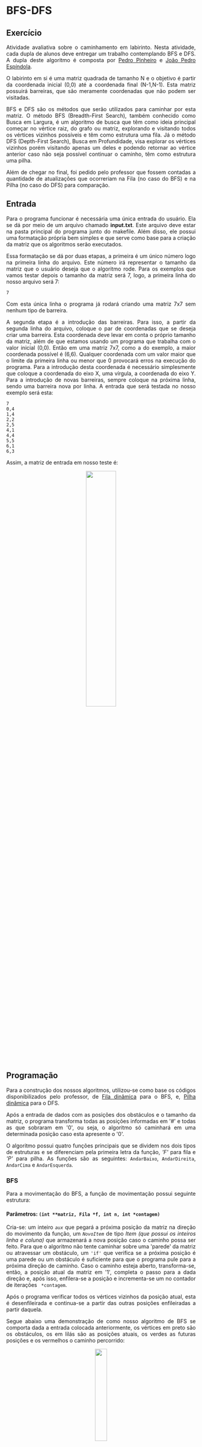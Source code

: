 # BFS-DFS

## Exercício

<p align="justify">Atividade avaliativa sobre o caminhamento em labirinto. Nesta atividade, cada dupla de alunos deve entregar um trabalho contemplando BFS e DFS. A dupla deste algoritmo é composta por <a href="https://github.com/ppinheirosiqueira">Pedro Pinheiro</a> e <a href="https://github.com/JoaoMEspindola">João Pedro Espíndola</a>.</p>

<p align="justify">O labirinto em si é uma matriz quadrada de tamanho N e o objetivo é partir da coordenada inicial (0,0) até a coordenada final (N-1,N-1). Esta matriz possuirá barreiras, que são meramente coordenadas que não podem ser visitadas.</p>

<p align="justify">BFS e DFS são os métodos que serão utilizados para caminhar por esta matriz. O método BFS (Breadth-First Search), também conhecido como Busca em Largura, é um algoritmo de busca que têm como ideia principal começar no vértice raiz, do grafo ou matriz, explorando e visitando todos os vértices vizinhos possíveis e têm como estrutura uma fila. Já o método DFS (Depth-First Search), Busca em Profundidade, visa explorar os vértices vizinhos porém visitando apenas um deles e podendo retornar ao vértice anterior caso não seja possível continuar o caminho, têm como estrutura uma pilha.</p>

<p align="justify">Além de chegar no final, foi pedido pelo professor que fossem contadas a quantidade de atualizações que ocorreriam na Fila (no caso do BFS) e na Pilha (no caso do DFS) para comparação.</p>

## Entrada

<p align="justify">Para o programa funcionar é necessária uma única entrada do usuário. Ela se dá por meio de um arquivo chamado <b>input.txt</b>. Este arquivo deve estar na pasta principal do programa junto do makefile. Além disso, ele possui uma formatação própria bem simples e que serve como base para a criação da matriz que os algoritmos serão executados.</p>

<p align="justify">Essa formatação se dá por duas etapas, a primeira é um único número logo na primeira linha do arquivo. Este número irá representar o tamanho da matriz que o usuário deseja que o algoritmo rode. Para os exemplos que vamos testar depois o tamanho da matriz será 7, logo, a primeira linha do nosso arquivo será 7:</p>

```
7
```

<p align="justify">Com esta única linha o programa já rodará criando uma matriz 7x7 sem nenhum tipo de barreira.</p>

<p align="justify">A segunda etapa é a introdução das barreiras. Para isso, a partir da segunda linha do arquivo, coloque o par de coordenadas que se deseja criar uma barreira. Esta coordenada deve levar em conta o próprio tamanho da matriz, além de que estamos usando um programa que trabalha com o valor inicial (0,0). Então em uma matriz 7x7, como a do exemplo, a maior coordenada possível é (6,6). Qualquer coordenada com um valor maior que o limite da primeira linha ou menor que 0 provocará erros na execução do programa. Para a introdução desta coordenada é necessário simplesmente que coloque a coordenada do eixo X, uma vírgula, a coordenada do eixo Y. Para a introdução de novas barreiras, sempre coloque na próxima linha, sendo uma barreira nova por linha. A entrada que será testada no nosso exemplo será esta:</p>

```
7
0,4
1,4
2,2
2,5
4,1
4,4
5,5
6,1
6,3
```

<p align="justify">Assim, a matriz de entrada em nosso teste é:</p>

<p align="center"><img src="images/Matriz%20com%20Barreiras.jpeg" style="width:40%;"></p>

## Programação
<p align="justify">Para a construção dos nossos algoritmos, utilizou-se como base os códigos disponibilizados pelo professor, de <a href="https://github.com/mpiress/dynamic_queue">Fila dinâmica</a> para o BFS, e, <a href="https://github.com/mpiress/dynamic_stack">Pilha dinâmica</a> para o DFS.</p>

<p align="justify">Após a entrada de dados com as posições dos obstáculos e o tamanho da matriz, o programa transforma todas as posições informadas em '#' e todas as que sobraram em '0', ou seja, o algoritmo só caminhará em uma determinada posição caso esta apresente o '0'.</p>

<p align="justify">O algoritmo possui quatro funções principais que se dividem nos dois tipos de estruturas e se diferenciam pela primeira letra da função, <em>'F'</em> para fila e <em>'P'</em> para pilha. As funções são as seguintes: <code>AndarBaixo</code>, <code>AndarDireita</code>, <code>AndarCima</code> e <code>AndarEsquerda</code>.</p>

### <strong> BFS </strong>
<p align="justify">Para a movimentação do BFS, a função de movimentação possui seguinte estrutura:</p>

#### Parâmetros: <code>(int **matriz, Fila *f, int n, int *contagem)</code>

<p align="justify">Cria-se: um inteiro <code><em>aux</em></code> que pegará a próxima posição da matriz na direção do movimento da função, um <code><em>NovoItem</code></em> de tipo <em>Item (que possui os inteiros linha e coluna)</em> que armazenará a nova posição caso o caminho possa ser feito. Para que o algoritmo não tente caminhar sobre uma 'parede' da matriz ou atravessar um obstáculo, um <code>'if'</code> que verifica se a próxima posição é uma parede ou um obstáculo é suficiente para que o programa pule para a próxima direção de caminho. Caso o caminho esteja aberto, transforma-se, então, a posição atual da matriz em '1', completa o passo para a dada direção e, após isso, enfilera-se a posição e incrementa-se um no contador de iterações <code> *contagem</code>.</p>

<p align="justify">Após o programa verificar todos os vértices vizinhos da posição atual, esta é desenfileirada e continua-se a partir das outras posições enfileiradas a partir daquela.</p>

<p align="justify">Segue abaixo uma demonstração de como nosso algoritmo de BFS se comporta dada a entrada colocada anteriormente, os vértices em preto são os obstáculos, os em lilás são as posições atuais, os verdes as futuras posições e os vermelhos o caminho percorrido:</p>

<p align="center"><img src="images/BFS.gif" style="width:25%;"></p>

### <strong> DFS </strong>
<p align="justify">Para a programação do DFS, houveram algumas mudanças a partir do algoritmo BFS. Agora, a função apresenta a seguinte estrutura:</p>

#### Parâmetros: <code>(int **matriz, Pilha *p, int n, int *contagem)</code>

<p align="justify">Cria-se: um inteiro <code><em>aux</em></code> que pegará a próxima posição da matriz na direção do movimento da função, um <code><em>NovoItem</code></em> de tipo <em>Item (que possui os inteiros linha e coluna)</em> que armazenará a nova posição caso o caminho possa ser feito. Para que o algoritmo não tente caminhar sobre uma 'parede' da matriz ou atravessar um obstáculo, um <code>'if'</code> que verifica se a próxima posição é uma parede ou um obstáculo é suficiente para que o programa pule para a próxima direção de caminho. Caso o caminho esteja aberto, transforma-se, então, a posição atual da matriz em '1', completa o passo para a dada direção e, após isso, empilha-se a posição e incrementa-se um no contador de iterações <code> *contagem</code>. Agora, a função é booleana e retorna <code>true</code> caso conclua o passo dado.</p>

<p align="justify">Na chamada da função no <code>main()</code> há agora uma variável booleana <code>pAndou</code> que verificará caso o passo foi dado. Se nenhuma função retornar <code>true</code> o algoritmo transforma a posição atual da pilha em um obstáculo desempilha a mesma e continua a verificar a partir da anterior.</p>

<p align="justify">Segue abaixo uma demonstração de como nosso algoritmo de DFS se comporta dada a entrada colocada anteriormente, os vértices em preto são os obstáculos, os em lilás são as posições visitadas, os vermelhos as posições que foram transformadas em obstáculo e o verde a posição final:</p>

<p align="center"><IMG SRC="images/DFS.gif"  width="40%"></p>

## Saída

<p align="justify">A saída do programa é em ordem:</p>
  
1. <p align="justify">A matriz do BFS final com 1's em todos os pontos visitados pelo método, 0's para os não visitados e # para as barreiras;</p> 
2. <p align="justify">A quantidade de iterações feitas pelo BFS caso tenha sido possível chegar em seu objetivo final;</p>
3. <p align="justify">A matriz do DFS, com 1's no caminho final da pilha, com 0's para os não visitados e # para as barreiras e os pontos que foram visitados e retornados depois;</p>
4. <p align="justify">A quantidade de iterações feitas pelo DFS caso tenha sido possível chegar em seu objetivo final;</p>
5. <p align="justify">A comparação entre os casos.</p>

<p align="justify">Com a entrada exemplificada, a saída será possível em ambos os casos, sendo neste caso específico o DFS muito mais eficiente do que o BFS, como é possível ver pela saída final:</p>

<p align="center"><img src="images/Saida.png" style="width:50%;"></p>

# Compilação e Execução

<p align="justify">O exercício disponibilizado possui um arquivo Makefile cedido pelo professor que realiza todo o procedimento de compilação e execução. Para tanto, temos as seguintes diretrizes de execução:</p>


| Comando                |  Função                                                                                           |                     
| -----------------------| ------------------------------------------------------------------------------------------------- |
|  `make clean`          | Apaga a última compilação realizada contida na pasta build                                        |
|  `make`                | Executa a compilação do programa utilizando o gcc, e o resultado vai para a pasta build           |
|  `make run`            | Executa o programa da pasta build após a realização da compilação                                 |

<p align="justify">É recomendado fazer um <code>make clean</code> antes de um <code>make</code>.</p>
